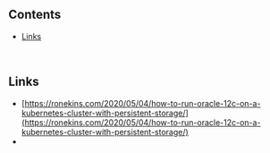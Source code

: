 ## Contents
 - [Links](#description)

&nbsp;

## Links

- [https://ronekins.com/2020/05/04/how-to-run-oracle-12c-on-a-kubernetes-cluster-with-persistent-storage/](https://ronekins.com/2020/05/04/how-to-run-oracle-12c-on-a-kubernetes-cluster-with-persistent-storage/)
- 
